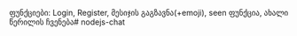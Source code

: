 ფუნქციები: Login, Register, მესიჯის გაგზავნა(+emoji), seen ფუნქცია, ახალი წერილის ჩვენება# nodejs-chat
